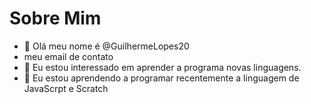 # Sobre Mim
- 👋 Olá meu nome é @GuilhermeLopes20
- meu email de contato
- 👀 Eu estou interessado em aprender a programa novas linguagens.
- 🌱 Eu estou aprendendo a programar recentemente a linguagem de JavaScrpt e Scratch
